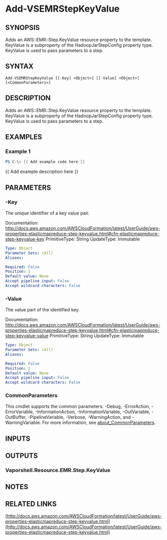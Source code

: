 # Add-VSEMRStepKeyValue

## SYNOPSIS
Adds an AWS::EMR::Step.KeyValue resource property to the template.
KeyValue is a subproperty of the HadoopJarStepConfig property type.
KeyValue is used to pass parameters to a step.

## SYNTAX

```
Add-VSEMRStepKeyValue [[-Key] <Object>] [[-Value] <Object>] [<CommonParameters>]
```

## DESCRIPTION
Adds an AWS::EMR::Step.KeyValue resource property to the template.
KeyValue is a subproperty of the HadoopJarStepConfig property type.
KeyValue is used to pass parameters to a step.

## EXAMPLES

### Example 1
```powershell
PS C:\> {{ Add example code here }}
```

{{ Add example description here }}

## PARAMETERS

### -Key
The unique identifier of a key value pair.

Documentation: http://docs.aws.amazon.com/AWSCloudFormation/latest/UserGuide/aws-properties-elasticmapreduce-step-keyvalue.html#cfn-elasticmapreduce-step-keyvalue-key
PrimitiveType: String
UpdateType: Immutable

```yaml
Type: Object
Parameter Sets: (All)
Aliases:

Required: False
Position: 1
Default value: None
Accept pipeline input: False
Accept wildcard characters: False
```

### -Value
The value part of the identified key.

Documentation: http://docs.aws.amazon.com/AWSCloudFormation/latest/UserGuide/aws-properties-elasticmapreduce-step-keyvalue.html#cfn-elasticmapreduce-step-keyvalue-value
PrimitiveType: String
UpdateType: Immutable

```yaml
Type: Object
Parameter Sets: (All)
Aliases:

Required: False
Position: 2
Default value: None
Accept pipeline input: False
Accept wildcard characters: False
```

### CommonParameters
This cmdlet supports the common parameters: -Debug, -ErrorAction, -ErrorVariable, -InformationAction, -InformationVariable, -OutVariable, -OutBuffer, -PipelineVariable, -Verbose, -WarningAction, and -WarningVariable. For more information, see [about_CommonParameters](http://go.microsoft.com/fwlink/?LinkID=113216).

## INPUTS

## OUTPUTS

### Vaporshell.Resource.EMR.Step.KeyValue
## NOTES

## RELATED LINKS

[http://docs.aws.amazon.com/AWSCloudFormation/latest/UserGuide/aws-properties-elasticmapreduce-step-keyvalue.html](http://docs.aws.amazon.com/AWSCloudFormation/latest/UserGuide/aws-properties-elasticmapreduce-step-keyvalue.html)

